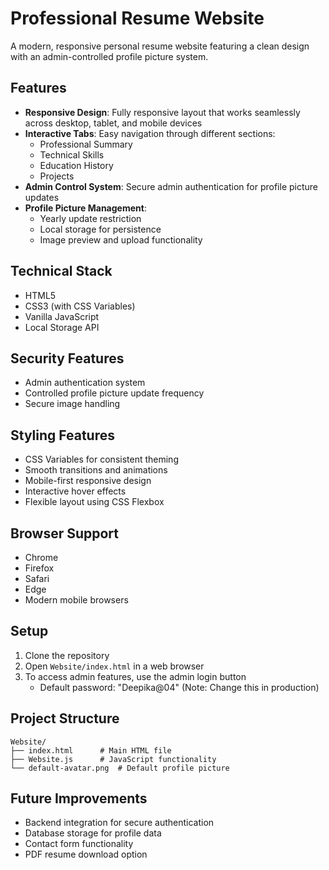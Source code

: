# Professional Resume Website

A modern, responsive personal resume website featuring a clean design with an admin-controlled profile picture system.

## Features

- **Responsive Design**: Fully responsive layout that works seamlessly across desktop, tablet, and mobile devices
- **Interactive Tabs**: Easy navigation through different sections:
  - Professional Summary
  - Technical Skills
  - Education History
  - Projects
- **Admin Control System**: Secure admin authentication for profile picture updates
- **Profile Picture Management**: 
  - Yearly update restriction
  - Local storage for persistence
  - Image preview and upload functionality

## Technical Stack

- HTML5
- CSS3 (with CSS Variables)
- Vanilla JavaScript
- Local Storage API

## Security Features

- Admin authentication system
- Controlled profile picture update frequency
- Secure image handling

## Styling Features

- CSS Variables for consistent theming
- Smooth transitions and animations
- Mobile-first responsive design
- Interactive hover effects
- Flexible layout using CSS Flexbox

## Browser Support

- Chrome
- Firefox
- Safari
- Edge
- Modern mobile browsers

## Setup

1. Clone the repository
2. Open `Website/index.html` in a web browser
3. To access admin features, use the admin login button
   - Default password: "Deepika@04" (Note: Change this in production)

## Project Structure

```
Website/
├── index.html      # Main HTML file
├── Website.js      # JavaScript functionality
└── default-avatar.png  # Default profile picture
```

## Future Improvements

- Backend integration for secure authentication
- Database storage for profile data
- Contact form functionality
- PDF resume download option
